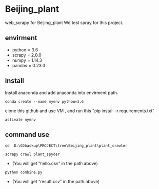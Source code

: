 # Beijing_plant
 
web_scrapy for Beijing_plant
We test spray for this project.


## envirment
*   python = 3.6
*   scrapy = 2.0.0
*   numpy = 1.14.3
*   pandas = 0.23.0

## install
Install anaconda and add anaconda into envirment path.
```
conda create --name myenv python=3.6
```

clone this github and use VM , and run this "pip install -r requirements.txt"
```
activate myenv
```


## command use
 ``` 
cd  D:\GDbackup\PROJECT\tree\Beijing_plant\plant_crawler
```

 ```
scrapy crawl plant_spyder
```

*  (You will get "hello.csv" in the path above)

```
python combine.py
```

*  (You will get "result.csv" in the path above)
